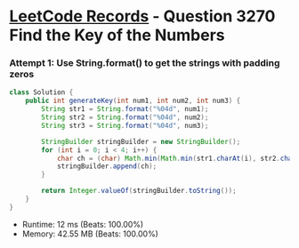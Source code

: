# [LeetCode Records](../../README.md) - Question 3270 Find the Key of the Numbers

### Attempt 1: Use String.format() to get the strings with padding zeros
```java
class Solution {
    public int generateKey(int num1, int num2, int num3) {
        String str1 = String.format("%04d", num1);
        String str2 = String.format("%04d", num2);
        String str3 = String.format("%04d", num3);

        StringBuilder stringBuilder = new StringBuilder();
        for (int i = 0; i < 4; i++) {
            char ch = (char) Math.min(Math.min(str1.charAt(i), str2.charAt(i)), str3.charAt(i));
            stringBuilder.append(ch);
        }

        return Integer.valueOf(stringBuilder.toString());
    }
}
```
- Runtime: 12 ms (Beats: 100.00%)
- Memory: 42.55 MB (Beats: 100.00%)

<br>
